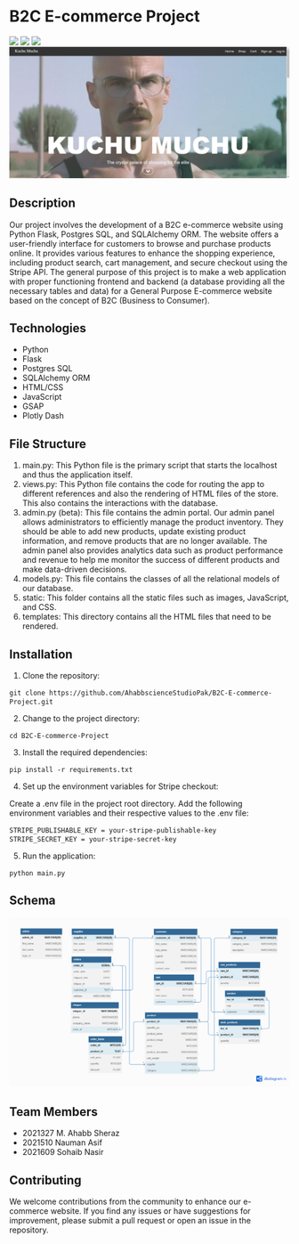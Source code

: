 # B2C E-commerce Project
![](https://img.shields.io/github/stars/AhabbscienceStudioPak/B2C-E-commerce-Project.svg) 
![](https://img.shields.io/github/forks/AhabbscienceStudioPak/B2C-E-commerce-Project.svg) 
![](https://img.shields.io/github/issues/AhabbscienceStudioPak/B2C-E-commerce-Project.svg)
<img src = "kucho mucho.JPG">
## Description
Our project involves the development of a B2C e-commerce website using Python Flask, Postgres SQL, and SQLAlchemy ORM. The website offers a user-friendly interface for customers to browse and purchase products online. It provides various features to enhance the shopping experience, including product search, cart management, and secure checkout using the Stripe API. The general purpose of this project is to make a web application with proper functioning frontend and backend (a database providing all the necessary tables and data) for a General Purpose E-commerce website based on the concept of B2C (Business to Consumer).

## Technologies
- Python
- Flask
- Postgres SQL
- SQLAlchemy ORM
- HTML/CSS
- JavaScript
- GSAP
- Plotly Dash

## File Structure
1. main.py:
This Python file is the primary script that starts the localhost and thus the application itself.
2. views.py:
This Python file contains the code for routing the app to different references and also the rendering of HTML files of the store. This also contains the interactions with the database.
3. admin.py (beta): This file contains the admin portal. Our admin panel allows administrators to efficiently manage the product inventory. They should be able to add new products, update existing product information, and remove products that are no longer available. The admin panel also provides analytics data such as product performance and revenue to help me monitor the success of different products and make data-driven decisions. 
4. models.py:
This file contains the classes of all the relational models of our database.
5. static:
This folder contains all the static files such as images, JavaScript, and CSS.
6. templates:
This directory contains all the HTML files that need to be rendered.

## Installation

1. Clone the repository:
```shell
git clone https://github.com/AhabbscienceStudioPak/B2C-E-commerce-Project.git
```

2. Change to the project directory:
```shell
cd B2C-E-commerce-Project
```

3. Install the required dependencies:
```shell
pip install -r requirements.txt
```

4. Set up the environment variables for Stripe checkout:

Create a .env file in the project root directory.
Add the following environment variables and their respective values to the .env file:
```text
STRIPE_PUBLISHABLE_KEY = your-stripe-publishable-key
STRIPE_SECRET_KEY = your-stripe-secret-key
```

5. Run the application:
```shell
python main.py
```

## Schema
<img src = "ERD.png">

## Team Members
- 2021327 M. Ahabb Sheraz
- 2021510 Nauman Asif
- 2021609 Sohaib Nasir

## Contributing
We welcome contributions from the community to enhance our e-commerce website. If you find any issues or have suggestions for improvement, please submit a pull request or open an issue in the repository.
